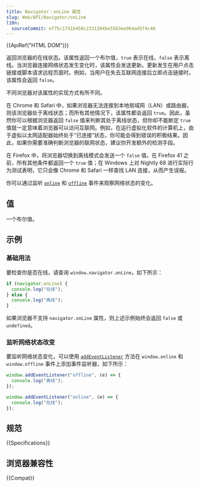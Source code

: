 ```yaml
---
title: Navigator：onLine 属性
slug: Web/API/Navigator/onLine
l10n:
  sourceCommit: ef75c1741b450c2331204be5563ee964ad5f4c48
---
```


{{ApiRef("HTML DOM")}}

返回浏览器的在线状态。该属性返回一个布尔值，`true` 表示在线，`false` 表示离线。当浏览器连接网络状态发生变化时，该属性会发送更新。更新发生在用户点击链接或脚本请求远程页面时。例如，当用户在失去互联网连接后立即点击链接时，该属性会返回 `false`。

不同浏览器对该属性的实现方式有所不同。

在 Chrome 和 Safari 中，如果浏览器无法连接到本地局域网（LAN）或路由器，则该浏览器处于离线状态；而所有其他情况下，该属性都会返回 `true`。因此，虽然你可以根据浏览器返回 `false` 值来判断其处于离线状态，但你却不能断定 `true` 值就一定意味着浏览器可以访问互联网。例如，在运行虚拟化软件的计算机上，由于虚拟以太网适配器始终处于“已连接”状态，你可能会得到错误的积极结果。因此，如果你需要准确判断浏览器的联网状态，建议你开发额外的检测手段。

在 Firefox 中，将浏览器切换到离线模式会发送一个 `false` 值。在 Firefox 41 之前，所有其他条件都返回一个 `true` 值；在 Windows 上对 Nightly 68 进行实际行为测试表明，它只会像 Chrome 和 Safari 一样查找 LAN 连接，从而产生误报。

你可以通过监听 [`online`](/zh-CN/docs/Web/API/Window/online_event) 和 [`offline`](/zh-CN/docs/Web/API/Window/offline_event) 事件来观察网络状态的变化。

## 值

一个布尔值。

## 示例

### 基础用法

要检查你是否在线，请查询 `window.navigator.onLine`，如下所示：

```js
if (navigator.onLine) {
  console.log("在线");
} else {
  console.log("离线");
}
```

如果浏览器不支持 `navigator.onLine` 属性，则上述示例始终会返回 `false` 或 `undefined`。

### 监听网络状态改变

要监听网络状态变化，可以使用 [`addEventListener`](/zh-CN/docs/Web/API/EventTarget/addEventListener) 方法在 `window.online` 和 `window.offline` 事件上添加事件监听器，如下所示：

```js
window.addEventListener("offline", (e) => {
  console.log("离线");
});

window.addEventListener("online", (e) => {
  console.log("在线");
});
```

## 规范

{{Specifications}}

## 浏览器兼容性

{{Compat}}
